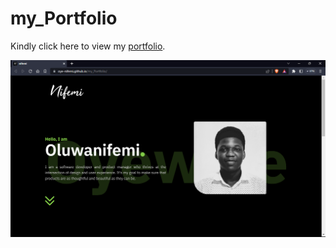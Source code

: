 # my_Portfolio

Kindly click here to view my [portfolio]( https://oye-nifemi.github.io/my_Portfolio/).

![screenshot](https://github.com/oye-nifemi/my_Portfolio/blob/main/grab.png)
